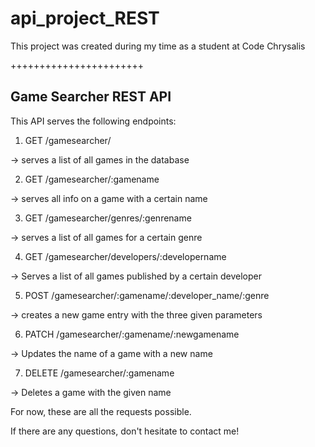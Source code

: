 # api_project_REST

This project was created during my time as a student at Code Chrysalis

+++++++++++++++++++++++

## Game Searcher REST API

This API serves the following endpoints:



1) GET /gamesearcher/

-> serves a list of all games in the database


2) GET /gamesearcher/:gamename

-> serves all info on a game with a certain name


3) GET /gamesearcher/genres/:genrename

-> serves a list of all games for a certain genre


4) GET /gamesearcher/developers/:developername

 -> Serves a list of all games published by a certain developer


5) POST /gamesearcher/:gamename/:developer_name/:genre

-> creates a new game entry with the three given parameters


6) PATCH /gamesearcher/:gamename/:newgamename

-> Updates the name of a game with a new name


7) DELETE /gamesearcher/:gamename

-> Deletes a game with the given name


For now, these are all the requests possible. 

If there are any questions, don't hesitate to contact me!






